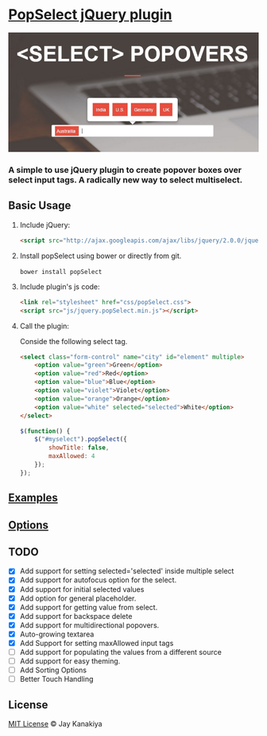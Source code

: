 # [PopSelect jQuery  plugin](http://jquer.in/popSelect/)

![select popovers](img/popSelect.jpg)

### A simple to use jQuery plugin to create popover boxes over select input tags. A radically new way to select multiselect.

## Basic Usage

1. Include jQuery:

	```html
	<script src="http://ajax.googleapis.com/ajax/libs/jquery/2.0.0/jquery.min.js"></script>
	```

2. Install popSelect using bower or directly from git.

	`bower install popSelect`

3. Include plugin's js code:

	```html
	<link rel="stylesheet" href="css/popSelect.css">
	<script src="js/jquery.popSelect.min.js"></script>
	```

4. Call the plugin:

	Conside the following select tag.

	```html
	<select class="form-control" name="city" id="element" multiple>
		<option value="green">Green</option>
		<option value="red">Red</option>
		<option value="blue">Blue</option>
		<option value="violet">Violet</option>
		<option value="orange">Orange</option>
		<option value="white" selected="selected">White</option>
	</select>
	```

	```javascript
	$(function() {
		$("#myselect").popSelect({
			showTitle: false,
			maxAllowed: 4
		});
	});
	```

## [Examples](http://jquer.in/popSelect/ "popSelect jQuery plugin")

## [Options](http://jquer.in/popSelect/ "popSelect jQuery plugin")

## TODO

- [x] Add support for setting selected='selected' inside multiple select
- [x] Add support for autofocus option for the select.
- [x] Add support for initial selected values
- [x] Add option for general placeholder.
- [x] Add support for getting value from select.
- [x] Add support for backspace delete
- [x] Add support for multidirectional popovers.
- [x] Auto-growing textarea
- [x] Add Support for setting maxAllowed input tags
- [ ] Add support for populating the values from a different source
- [ ] Add support for easy theming.
- [ ] Add Sorting Options
- [ ] Better Touch Handling

## License

[MIT License](http://mit-license.org/) © Jay Kanakiya
